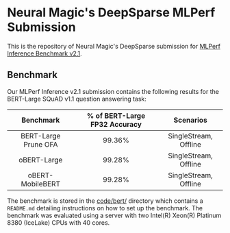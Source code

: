 # Neural Magic's DeepSparse MLPerf Submission

This is the repository of Neural Magic's DeepSparse submission for [MLPerf Inference Benchmark v2.1](https://www.mlperf.org/inference-overview/).

## Benchmark

Our MLPerf Inference v2.1 submission contains the following results for the BERT-Large SQuAD v1.1 question answering task:

| Benchmark            | % of BERT-Large FP32 Accuracy | Scenarios             |
|:--------------------:|:-----------------------------:|:---------------------:|
| BERT-Large Prune OFA | 99.36%                        | SingleStream, Offline |
| oBERT-Large          | 99.28%                        | SingleStream, Offline |
| oBERT-MobileBERT     | 99.28%                        | SingleStream, Offline |

The benchmark is stored in the [code/bert/](code/bert) directory which contains a `README.md` detailing instructions on how to set up the benchmark. 
The benchmark was evaluated using a server with two Intel(R) Xeon(R) Platinum 8380 (IceLake) CPUs with 40 cores.
